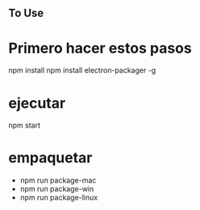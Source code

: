 ## To Use


# Primero hacer estos pasos

npm install
npm install electron-packager -g

# ejecutar
npm start

# empaquetar
- npm run package-mac 
- npm run package-win
- npm run package-linux
```

